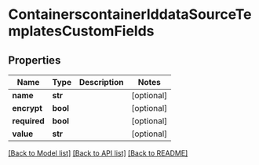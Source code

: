 # ContainerscontainerIddataSourceTemplatesCustomFields

## Properties
Name | Type | Description | Notes
------------ | ------------- | ------------- | -------------
**name** | **str** |  | [optional] 
**encrypt** | **bool** |  | [optional] 
**required** | **bool** |  | [optional] 
**value** | **str** |  | [optional] 

[[Back to Model list]](../README.md#documentation-for-models) [[Back to API list]](../README.md#documentation-for-api-endpoints) [[Back to README]](../README.md)

